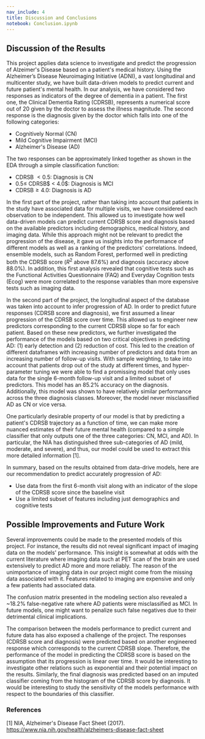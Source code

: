 ```yaml
---
nav_include: 4
title: Discussion and Conclusions
notebook: Conclusion.ipynb
---
```


## Discussion of the Results

This project applies data science to investigate and predict the progression of Alzeimer's Disease based on a patient's medical history. Using the Alzheimer’s Disease Neuroimaging Initiative (ADNI), a vast longitudinal and multicenter study, we have built data-driven models to predict current and future patient's mental health. In our analysis, we have considered two responses as indicators of the degree of dementia in a patient. The first one, the Clinical Dementia Rating (CDRSB), represents a numerical score out of $20$ given by the doctor to assess the illness magnitude. The second response is the diagnosis given by the doctor which falls into one of the following categories:

* Cognitively Normal (CN)
* Mild Cognitive Impairment (MCI)
* Alzheimer's Disease (AD)

The two responses can be approximately linked together as shown in the EDA through a simple classification function:

* CDRSB $< 0.5$: Diagnosis is CN
* $0.5 \le$ CDRSB$ < 4.0$: Diagnosis is MCI
* CDRSB$\ge 4.0$: Diagnosis is AD

In the first part of the project, rather than taking into account that patients in the study have associated data for multiple visits, we have considered each observation to be independent. This allowed us to investigate how well data-driven models can predict current CDRSB score and diagnosis based on the available predictors including demographics, medical history, and imaging data. While this approach might not be relevant to predict the progression of the disease, it gave us insights into the performance of different models as well as a ranking of the predictors' correlations. Indeed, ensemble models, such as Random Forest, performed well in predicting both the CDRSB score ($R^2$ above $87.6$%) and diagnosis (accuracy above $88.0$%). In addition, this first analysis revealed that cognitive tests such as the Functional Activities Questionnaire (FAQ) and Everyday Cognition tests (Ecog) were more correlated to the response variables than more expensive tests such as imaging data.

In the second part of the project, the longitudinal aspect of the database was taken into account to infer progression of AD. In order to predict future responses (CDRSB score and diagnosis), we first assumed a linear progression of the CDRSB score over time. This allowed us to engineer new predictors corresponding to the current CDRSB slope so far for each patient. Based on these new predictors, we further investigated the performance of the models based on two critical objectives in predicting AD: (1) early detection and (2) reduction of cost. This led to the creation of different dataframes with increasing number of predictors and data from an increasing number of follow-up visits. With sample weighting, to take into account that patients drop out of the study at different times, and hyper-parameter tuning we were able to find a promissing model that only uses data for the single $6$-month follow-up visit and a limited subset of predictors. This model has an $85.2$% accuracy on the diagnosis. Additionally, this model was shown to have relatively similar performance across the three diagnosis classes. Moreover, the model never misclassified AD as CN or vice versa.

One particularly desirable property of our model is that by predicting a patient's CDRSB trajectory as a function of time, we can make more nuanced estimates of their future mental health (compared to a simple classifier that only outputs one of the three categories: CN, MCI, and AD). In particular, the NIA has distinguished three sub-categories of AD (mild, moderate, and severe), and thus, our model could be used to extract this more detailed information [1].

In summary, based on the results obtained from data-drive models, here are our recommendation to predict accurately progression of AD:

* Use data from the first $6$-month visit along with an indicator of the slope of the CDRSB score since the baseline visit
* Use a limited subset of features including just demographics and cognitive tests

## Possible Improvements and Future Work 

Several improvements could be made to the presented models of this project. For instance, the results did not reveal significant impact of imaging data on the models' performance. This insight is somewhat at odds with the current literature where imaging data such at PET scan of the brain are used extensively to predict AD more and more reliably. The reason of the unimportance of imaging data in our project might come from the missing data associated with it. Features related to imaging are expensive and only a few patients had associated data. 

The confusion matrix presented in the modeling section also revealed a ~$18.2$% false-negative rate where AD patients were misclassified as MCI. In future models, one might want to penalize such false negatives due to their detrimental clinical implications.

The comparison between the models performance to predict current and future data has also exposed a challenge of the project. The responses (CDRSB score and diagnosis) were predicted based on another engineered response which corresponds to the current CDRSB slope. Therefore, the performance of the model in predicting the CDRSB score is based on the assumption that its progression is linear over time. It would be interesting to investigate other relations such as exponential and their potential impact on the results. Similarly, the final diagnosis was predicted based on an imputed classifier coming from the histogram of the CDRSB score by diagnosis. It would be interesting to study the sensitivity of the models performance with respect to the boundaries of this classifier.

### References

[1] NIA, Alzheimer's Disease Fact Sheet (2017). https://www.nia.nih.gov/health/alzheimers-disease-fact-sheet
